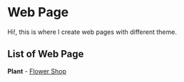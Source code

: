 # Web Page

Hi!, this is where I create web pages with different theme. 

## List of Web Page

**Plant** - [Flower Shop](https://astrokwk.github.io/web-page/plant/index.html)
